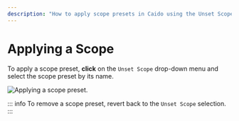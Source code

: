 ```yaml
---
description: "How to apply scope presets in Caido using the Unset Scope dropdown menu to control which domains are included or excluded from traffic analysis."
---
```


# Applying a Scope

To apply a scope preset, **click** on the `Unset Scope` drop-down menu and select the scope preset by its name.

<img alt="Applying a scope preset." src="/_images/scopes_select.png" center>

::: info
To remove a scope preset, revert back to the `Unset Scope` selection.
:::
